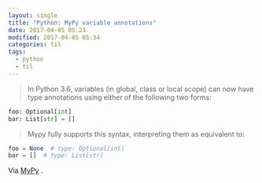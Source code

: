 ```yaml
---
layout: single
title: "Python: MyPy variable annotations"
date: 2017-04-05 05:23
modified: 2017-04-05 05:34
categories: til
tags:
  - python
  - til
---
```


> In Python 3.6, variables (in global, class or local scope) can now have type annotations
> using either of the following two forms:

```python
foo: Optional[int]
bar: List[str] = []
```

> Mypy fully supports this syntax, interpreting them as equivalent to:

```python
foo = None  # type: Optional[int]
bar = []  # type: List[str]
```

Via [MyPy](https://mypy.readthedocs.io/en/latest/)
.
